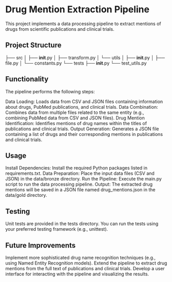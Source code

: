 # Drug Mention Extraction Pipeline
This project implements a data processing pipeline to extract mentions of drugs from scientific publications and clinical trials.

## Project Structure
├── src
│   ├── __init__.py
│   ├── transform.py
│   └── utils
│       ├── __init__.py
│       ├── file.py
│       └── constants.py
└── tests
    ├── __init__.py
    └── test_utils.py

## Functionality
The pipeline performs the following steps:

Data Loading: Loads data from CSV and JSON files containing information about drugs, PubMed publications, and clinical trials.
Data Combination: Combines data from multiple files related to the same entity (e.g., combining PubMed data from CSV and JSON files).
Drug Mention Identification: Identifies mentions of drug names within the titles of publications and clinical trials.
Output Generation: Generates a JSON file containing a list of drugs and their corresponding mentions in publications and clinical trials.
## Usage
Install Dependencies: Install the required Python packages listed in requirements.txt.
Data Preparation: Place the input data files (CSV and JSON) in the data/bronze directory.
Run the Pipeline: Execute the main.py script to run the data processing pipeline.
Output: The extracted drug mentions will be saved in a JSON file named drug_mentions.json in the data/gold directory.
## Testing
Unit tests are provided in the tests directory. You can run the tests using your preferred testing framework (e.g., unittest).

## Future Improvements
Implement more sophisticated drug name recognition techniques (e.g., using Named Entity Recognition models).
Extend the pipeline to extract drug mentions from the full text of publications and clinical trials.
Develop a user interface for interacting with the pipeline and visualizing the results.